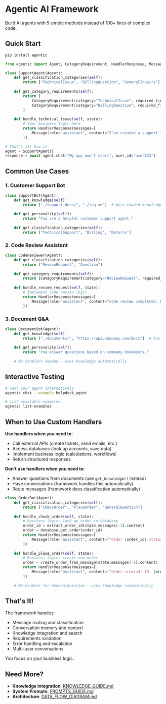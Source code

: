 # Agentic AI Framework

Build AI agents with 5 simple methods instead of 100+ lines of complex code.

## Quick Start

```bash
pip install agentic
```

```python
from agentic import Agent, CategoryRequirement, HandlerResponse, Message

class SupportAgent(Agent):
    def get_classification_categories(self):
        return ["TechnicalIssue", "BillingQuestion", "GeneralInquiry"]
    
    def get_category_requirements(self):
        return [
            CategoryRequirement(category="TechnicalIssue", required_fields=["problem_details"]),
            CategoryRequirement(category="BillingQuestion", required_fields=["account_number"])
        ]
    
    def handle_technical_issue(self, state):
        # Your business logic here
        return HandlerResponse(messages=[
            Message(role="assistant", content="I've created a support ticket for your technical issue.")
        ])

# That's it! Use it:
agent = SupportAgent()
response = await agent.chat("My app won't start", user_id="user123")
```

## Common Use Cases

### 1. Customer Support Bot

```python
class SupportBot(Agent):
    def get_knowledge(self):
        return ["./support_docs/", "./faq.md"]  # Auto-loaded knowledge
    
    def get_personality(self):
        return "You are a helpful customer support agent."
    
    def get_classification_categories(self):
        return ["TechnicalSupport", "Billing", "Returns"]
```

### 2. Code Review Assistant

```python
class CodeReviewer(Agent):
    def get_classification_categories(self):
        return ["ReviewRequest", "Question"]
    
    def get_category_requirements(self):
        return [CategoryRequirement(category="ReviewRequest", required_fields=["code_url"])]
    
    def handle_review_request(self, state):
        # Implement code review logic
        return HandlerResponse(messages=[
            Message(role="assistant", content="Code review completed. Found 3 suggestions.")
        ])
```

### 3. Document Q&A

```python
class DocumentBot(Agent):
    def get_knowledge(self):
        return ["./documents/", "https://api.company.com/docs"]  # Any files or URLs
    
    def get_personality(self):
        return "You answer questions based on company documents."
    
    # No handlers needed - uses knowledge automatically
```

## Interactive Testing

```bash
# Test your agent interactively
agentic chat --example helpdesk_agent

# List available examples  
agentic list-examples
```

## When to Use Custom Handlers

**Use handlers when you need to:**
- Call external APIs (create tickets, send emails, etc.)
- Access databases (look up accounts, save data)
- Implement business logic (calculations, workflows)
- Return structured responses

**Don't use handlers when you need to:**
- Answer questions from documents (use `get_knowledge()` instead)
- Have conversations (framework handles this automatically)
- Route messages (framework does classification automatically)

```python
class OrderBot(Agent):
    def get_classification_categories(self):
        return ["CheckOrder", "PlaceOrder", "GeneralQuestion"]
    
    def handle_check_order(self, state):
        # Business logic: look up order in database
        order_id = extract_order_id(state.messages[-1].content)
        order = database.get_order(order_id)
        return HandlerResponse(messages=[
            Message(role="assistant", content=f"Order {order_id} status: {order.status}")
        ])
    
    def handle_place_order(self, state):
        # Business logic: create new order
        order = create_order_from_message(state.messages[-1].content)
        return HandlerResponse(messages=[
            Message(role="assistant", content=f"Order created! ID: {order.id}")
        ])
    
    # No handler for GeneralQuestion - uses knowledge automatically
```

## That's It!

The framework handles:
- Message routing and classification
- Conversation memory and context
- Knowledge integration and search
- Requirements validation
- Error handling and escalation
- Multi-user conversations

You focus on your business logic.

## Need More?

- **Knowledge Integration**: [KNOWLEDGE_GUIDE.md](KNOWLEDGE_GUIDE.md)
- **System Prompts**: [PROMPTS_GUIDE.md](PROMPTS_GUIDE.md)  
- **Architecture**: [DATA_FLOW_DIAGRAM.md](DATA_FLOW_DIAGRAM.md)